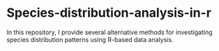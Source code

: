 # Species-distribution-analysis-in-r
In this repository, I provide several alternative methods for investigating species distribution patterns using R-based data analysis.
